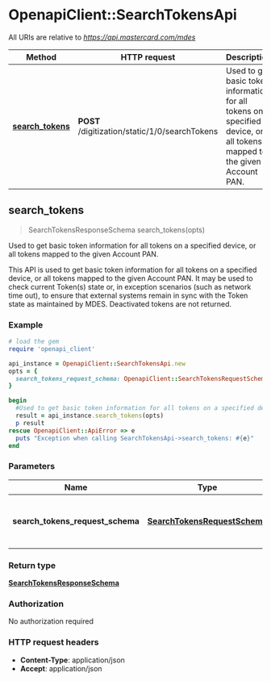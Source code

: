 # OpenapiClient::SearchTokensApi

All URIs are relative to *https://api.mastercard.com/mdes*

Method | HTTP request | Description
------------- | ------------- | -------------
[**search_tokens**](SearchTokensApi.md#search_tokens) | **POST** /digitization/static/1/0/searchTokens | Used to get basic token information for all tokens on a specified device, or all tokens mapped to the given Account PAN.



## search_tokens

> SearchTokensResponseSchema search_tokens(opts)

Used to get basic token information for all tokens on a specified device, or all tokens mapped to the given Account PAN.

This API is used to get basic token information for all tokens on a specified device, or all tokens mapped to the given Account PAN. It may be used to check current Token(s) state or, in exception scenarios (such as network time out), to ensure that external systems remain in sync with the Token state as maintained by MDES. Deactivated tokens are not returned. 

### Example

```ruby
# load the gem
require 'openapi_client'

api_instance = OpenapiClient::SearchTokensApi.new
opts = {
  search_tokens_request_schema: OpenapiClient::SearchTokensRequestSchema.new # SearchTokensRequestSchema | Contains the details of the request message. 
}

begin
  #Used to get basic token information for all tokens on a specified device, or all tokens mapped to the given Account PAN.
  result = api_instance.search_tokens(opts)
  p result
rescue OpenapiClient::ApiError => e
  puts "Exception when calling SearchTokensApi->search_tokens: #{e}"
end
```

### Parameters


Name | Type | Description  | Notes
------------- | ------------- | ------------- | -------------
 **search_tokens_request_schema** | [**SearchTokensRequestSchema**](SearchTokensRequestSchema.md)| Contains the details of the request message.  | [optional] 

### Return type

[**SearchTokensResponseSchema**](SearchTokensResponseSchema.md)

### Authorization

No authorization required

### HTTP request headers

- **Content-Type**: application/json
- **Accept**: application/json

